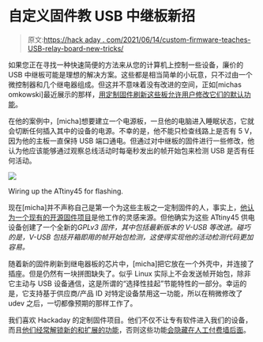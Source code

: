 # 自定义固件教 USB 中继板新招

> 原文:[https://hack aday . com/2021/06/14/custom-firmware-teaches-USB-relay-board-new-tricks/](https://hackaday.com/2021/06/14/custom-firmware-teaches-usb-relay-board-new-tricks/)

如果您正在寻找一种快速简便的方法来从您的计算机上控制一些设备，廉价的 USB 中继板可能是理想的解决方案。这些都是相当简单的小玩意，只不过由一个微控制器和几个继电器组成。但这并不意味着没有改进的空间，正如[michas omkowski]最近展示的那样，[用定制固件刷新这些板允许用户修改它们的默认功能](https://slomkowski.eu/projects/automatic-usb-mains-switch/)。

在他的案例中，[micha]想要建立一个电源板，一旦他的电脑进入睡眠状态，它就会切断任何插入其中的设备的电源。不幸的是，他不能只检查线路上是否有 5 V，因为他的主板一直保持 USB 端口通电。但通过对中继板的固件进行一些修改，他认为他应该能够通过观察总线活动时每毫秒发出的帧开始包来检测 USB 是否有任何活动。

[![](../Images/b06e93d22cf7e794da6913716ab24def.png)](https://hackaday.com/wp-content/uploads/2021/06/relaycfw_detail.jpg)

Wiring up the ATtiny45 for flashing.

现在[micha]并不声称自己是第一个为这些主板之一定制固件的人，事实上，[他认为一个现有的开源固件项目](https://github.com/u1f35c/usb-relay-firmware)是他工作的灵感来源。但他确实为这些 ATtiny45 供电设备创建了一个全新的*GPLv3 固件，其中包括最新版本的 V-USB 等改进。碰巧的是，V-USB 包括开箱即用的帧开始包检测，这使得实现他的活动检测代码更加容易。*

随着新的固件刷新到继电器板的芯片中，[micha]把它放在一个外壳中，并连接了插座。但是仍然有一块拼图缺失了。似乎 Linux 实际上不会发送帧开始包，除非它主动与 USB 设备通信，这是所谓的“选择性挂起”节能特性的一部分。幸运的是，它支持基于供应商/产品 ID 对特定设备禁用这一功能，所以在稍微修改了 udev 之后，一切都像预期的那样工作了。

我们喜欢 Hackaday 的定制固件项目。他们不仅不让专有软件进入我们的设备，而且[他们经常解锁新的和扩展的功能](https://hackaday.com/2020/12/08/exploring-custom-firmware-on-xiaomi-thermometers/)，否则这些功能[会隐藏在人工付费墙后面](https://hackaday.com/2021/04/28/exploring-the-world-of-nintendo-3ds-homebrew/)。